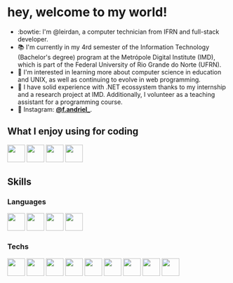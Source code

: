 # hey, welcome to my world!
- :bowtie: I'm @leirdan, a computer technician from IFRN and full-stack developer.
- 📚 I'm currently in my 4rd semester of the Information Technology (Bachelor's degree) program at the Metrópole Digital Institute (IMD), which is part of the Federal University of Rio Grande do Norte (UFRN).
- 🌱 I'm interested in learning more about computer science in education and UNIX, as well as continuing to evolve in web programming.
- 💼 I have solid experience with .NET ecossystem thanks to my internship and a research project at IMD. Additionally, I volunteer as a teaching assistant for a programming course.
- 🎇 Instagram: [**@f.andriel_**](https://instagram.com/f.andriel_).

## What I enjoy using for coding
<img loading="lazy" src="https://cdn.jsdelivr.net/gh/devicons/devicon@latest/icons/linux/linux-original.svg" width="40" height="40" loading="lazy" /> <img loading="lazy" src="https://cdn.jsdelivr.net/gh/devicons/devicon@latest/icons/neovim/neovim-original.svg" width="40" height="40" /> 
<img loading="lazy" src="https://cdn.jsdelivr.net/gh/devicons/devicon@latest/icons/visualstudio/visualstudio-original.svg" width="40" height="40" />
<img loading="lazy" src="https://cdn.jsdelivr.net/gh/devicons/devicon@latest/icons/git/git-original.svg" width="40" height="40" />

## Skills
### Languages
<img src="https://cdn.jsdelivr.net/gh/devicons/devicon@latest/icons/cplusplus/cplusplus-original.svg" width="40" height="40" /> <img src="https://cdn.jsdelivr.net/gh/devicons/devicon@latest/icons/java/java-original.svg" width="40" height="40" /> 
<img src="https://cdn.jsdelivr.net/gh/devicons/devicon@latest/icons/typescript/typescript-original.svg" width="40" height="40"  />
<img src="https://cdn.jsdelivr.net/gh/devicons/devicon@latest/icons/csharp/csharp-original.svg" width="40" height="40" />         

### Techs
<img loading="lazy" src="https://cdn.jsdelivr.net/gh/devicons/devicon/icons/bootstrap/bootstrap-original.svg" width="40" height="40" /> <img src="https://cdn.jsdelivr.net/gh/devicons/devicon@latest/icons/materialui/materialui-plain.svg" width="40" height="40" />
<img loading="lazy" src="https://cdn.jsdelivr.net/gh/devicons/devicon@latest/icons/dotnetcore/dotnetcore-original.svg" width="40" height="40" /> 
<img loading="lazy" src="https://cdn.jsdelivr.net/gh/devicons/devicon/icons/spring/spring-original-wordmark.svg" width="40" height="40" />
<img loading="lazy" src="https://cdn.jsdelivr.net/gh/devicons/devicon/icons/nodejs/nodejs-original.svg" width="40" height="40" /> 
<img loading="lazy" src="https://cdn.jsdelivr.net/gh/devicons/devicon/icons/mysql/mysql-plain-wordmark.svg" width="40" height="40"/>
<img loading="lazy" src="https://cdn.jsdelivr.net/gh/devicons/devicon/icons/microsoftsqlserver/microsoftsqlserver-plain-wordmark.svg" width="40" height="40" />
<img loading="lazy" src="https://cdn.jsdelivr.net/gh/devicons/devicon/icons/latex/latex-original.svg" width="40" height="40" />
<img loading="lazy" src="https://cdn.jsdelivr.net/gh/devicons/devicon@latest/icons/react/react-original.svg" width="40" height="40" /> 


<!---
leirdan/leirdan is a ✨ special ✨ repository because its `README.md` (this file) appears on your GitHub profile.
You can click the Preview link to take a look at your changes.
--->
